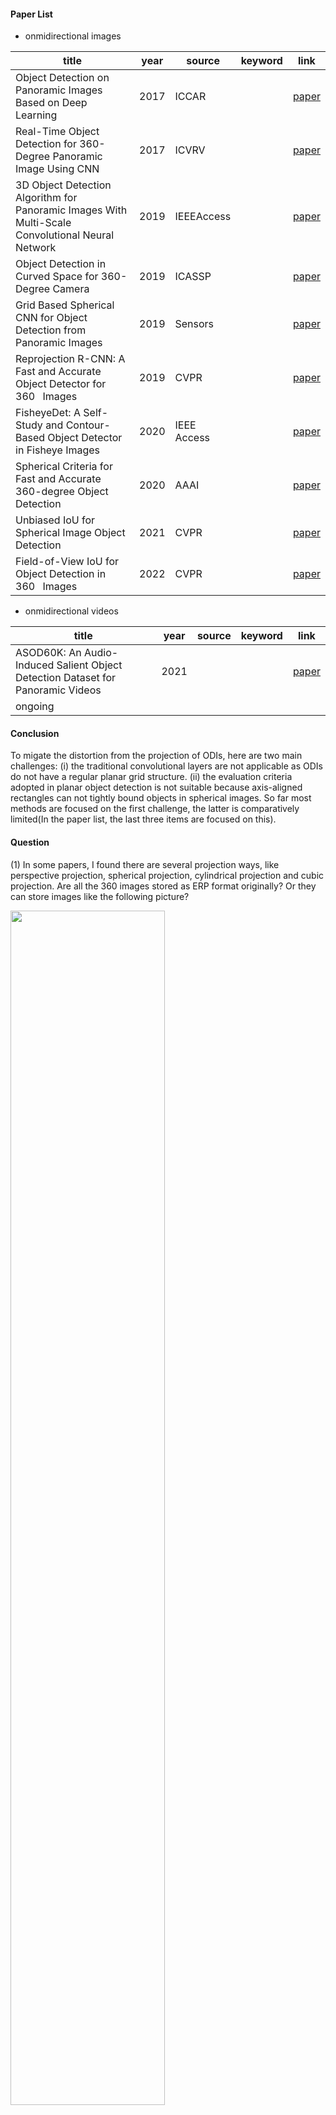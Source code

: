 #### Paper List

- onmidirectional images

title|year|source|keyword|link
-|-|-|-|-
Object Detection on Panoramic Images Based on Deep Learning|2017|ICCAR||[paper](http://static.tongtianta.site/paper_pdf/dad93a48-5f79-11e9-af33-00163e08bb86.pdf)
Real-Time Object Detection for 360-Degree Panoramic Image Using CNN|2017|ICVRV||[paper](https://sci-hub.se/10.1109/icvrv.2017.00013)
3D Object Detection Algorithm for Panoramic Images With Multi-Scale Convolutional Neural Network|2019|IEEEAccess||[paper](https://ieeexplore.ieee.org/ielx7/6287639/8600701/08913499.pdf)
Object Detection in Curved Space for 360-Degree Camera|2019|ICASSP||[paper](https://sci-hub.se/10.1109/icassp.2019.8683093)
Grid Based Spherical CNN for Object Detection from Panoramic Images|2019|Sensors||[paper](https://pdfs.semanticscholar.org/69ee/cdcdc183695087849b246942a1bd4f38d030.pdf?_ga=2.91932956.700321051.1649138034-1529344070.1647397271)
Reprojection R-CNN: A Fast and Accurate Object Detector for 360  Images|2019|CVPR||[paper](https://arxiv.org/pdf/1907.11830.pdf)
FisheyeDet: A Self-Study and Contour-Based Object Detector in Fisheye Images|2020|IEEE Access||[paper](https://ieeexplore.ieee.org/ielx7/6287639/8948470/09066935.pdf)
Spherical Criteria for Fast and Accurate 360-degree Object Detection|2020|AAAI||[paper](https://ojs.aaai.org/index.php/AAAI/article/download/6995/6849)
Unbiased IoU for Spherical Image Object Detection|2021|CVPR||[paper](https://arxiv.org/pdf/2108.08029.pdf)
Field-of-View IoU for Object Detection in 360  Images|2022|CVPR||[paper](https://arxiv.org/pdf/2202.03176.pdf)
 
- onmidirectional videos

title|year|source|keyword|link
-|-|-|-|-
ASOD60K: An Audio-Induced Salient Object Detection Dataset for Panoramic Videos|2021|||[paper](https://arxiv.org/pdf/2107.11629.pdf)
ongoing||||


#### Conclusion
To migate the distortion from the projection of ODIs, here are two main challenges: (i) the traditional convolutional layers are not applicable as ODIs do not have a regular planar grid structure. (ii) the evaluation criteria adopted in planar object detection is not suitable because axis-aligned rectangles can not tightly bound objects in spherical images. So far most methods are focused on the first challenge, the latter is comparatively limited(In the paper list, the last three items are focused on this).


#### Question
(1) In some papers, I found there are several projection ways, like perspective projection, spherical projection, cylindrical projection and cubic projection. Are all the 360 images stored as ERP format originally? Or they can store images like the following picture? 

<img src="https://github.com/chenyucheng0221/LearningNote/Images/360_images.png" width="70%" height="70%">

(2) Some papers illustrate that the input images of their network are fisheye images, however, fisheye cameras may have different FoV, can we regard the fisheye images as ODIs? like this paper [link](https://arxiv.org/pdf/2003.03759.pdf) , I am not sure if it belongs to object detection in ODIs.
